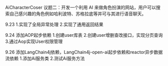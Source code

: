 AiCharacterCoser
议题二：开发一个利用 AI 来做角色扮演的网站，用户可以搜索自己感兴趣的角色例如哈利波特、苏格拉底等并可与其进行语音聊天。

9.23
1.实现了全局异常处理
2.实现了通用返回结果

9.24 
添加AOP起步依赖
1.创建user库表
2.创建user增删查改接口，实现分页查询
3.通过Aop实现User权限管理

9.26
添加LangChain4j依赖，LangChain4j-open-ai起步依赖和reactor异步数据流依赖
1.添加Ai服务类
2.测试Ai服务方法